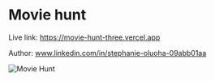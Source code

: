 # Movie hunt

Live link: https://movie-hunt-three.vercel.app

Author: www.linkedin.com/in/stephanie-oluoha-09abb01aa


![Movie Hunt](https://github.com/Chloe7243/movie-hunt/assets/104771538/05ace52b-c2bf-499b-ade0-210d65d8a74e)
